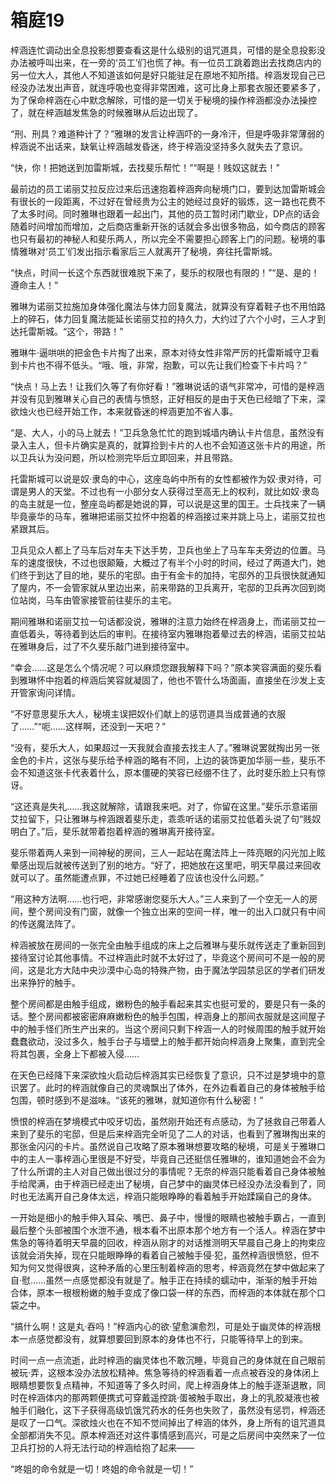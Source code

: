 # 箱庭19

梓涵连忙调动出全息投影想要查看这是什么级别的诅咒道具，可惜的是全息投影没办法被呼叫出来，在一旁的‘员工’们也慌了神。有一位员工跳着跑出去找商店内的另一位大人，其他人不知道该如何是好只能驻足在原地不知所措。梓涵发现自己已经没办法发出声音，就连呼吸也变得非常困难，这可比身上那套衣服还要紧多了，为了保命梓涵在心中默念解除，可惜的是一切关于秘境的操作梓涵都没办法操控了，就在梓涵越发焦急的时候雅琳从后边出现了。

“刑、刑具？难道种计了？”雅琳的发言让梓涵吓的一身冷汗，但是呼吸非常薄弱的梓涵说不出话来，缺氧让梓涵越发昏迷，终于梓涵没坚持多久就失去了意识。

“快，你！把她送到加雷斯城，去找斐乐帮忙！”“啊是！贱奴这就去！”

最前边的员工诺丽艾拉反应过来后迅速抱着梓涵奔向秘境门口，要到达加雷斯城会有很长的一段距离，不过好在曾经贵为公主的她经过良好的锻炼，这一路也花费不了太多时间。同时雅琳也跟着一起出门，其他的员工暂时闭门歇业，DP点的话会随着时间增加而增加，之后商店重新开张的话就会多出很多物品，如今商店的顾客也只有最初的神秘人和斐乐两人，所以完全不需要担心顾客上门的问题。秘境的事情雅琳对‘员工’们发出指示看家后三人就离开了秘境，奔往托雷斯城。

“快点，时间一长这个东西就很难脱下来了，斐乐的权限也有限的！”“是、是的！遵命主人！”

雅琳为诺丽艾拉施加身体强化魔法与体力回复魔法，就算没有穿着鞋子也不用怕路上的碎石，体力回复魔法能延长诺丽艾拉的持久力，大约过了六个小时，三人才到达托雷斯城。“这个，带路！”

雅琳牛·逼哄哄的把金色卡片掏了出来，原本对待女性非常严厉的托雷斯城守卫看到卡片也不得不低头。“哦、哦，非常，抱歉，可以先让我们检查下卡片吗？”

“快点！马上去！让我们久等了有你好看！”雅琳说话的语气非常冲，可惜的是梓涵并没有见到雅琳关心自己的表情与愤怒，正好相反的是由于天色已经暗了下来，深欲烛火也已经开始工作，本来就昏迷的梓涵更加不省人事。

“是、大人，小的马上就去！”卫兵急急忙忙的跑到城墙内确认卡片信息，虽然没有录入主人，但卡片确实是真的，就算捡到卡片的人也不会知道这张卡片的用途，所以卫兵认为没问题，所以检测完毕后立即回来，并且带路。

托雷斯城可以说是奴·隶岛的中心，这座岛屿中所有的女性都被作为奴·隶对待，可谓是男人的天堂。不过也有一小部分女人获得过至高无上的权利，就比如奴·隶岛的岛主就是一位，整座岛屿都是她说的算，可以说是这里的国王。士兵找来了一辆毕竟豪华的马车，雅琳把诺丽艾拉怀中抱着的梓涵接过来并跳上马上，诺丽艾拉也紧跟其后。

卫兵见众人都上了马车后对车夫下达手势，卫兵也坐上了马车车夫旁边的位置。马车的速度很快，不过也很颠簸，大概过了有半个小时的时间，经过了两道大门，她们终于到达了目的地，斐乐的宅邸。由于有金卡的加持，宅邸外的卫兵很快就通知了屋内，不一会管家就从里边出来，前来带路的卫兵离开，宅邸的卫兵再次回到岗位站岗，马车由管家接管前往斐乐的主宅。

期间雅琳和诺丽艾拉一句话都没说，雅琳的注意力始终在梓涵身上，而诺丽艾拉一直低着头，等待着到达后的审判。在接待室内雅琳抱着晕过去的梓涵，诺丽艾拉站在雅琳身后，过了不久斐乐敲门进到接待室中。

“幸会……这是怎么个情况呢？可以麻烦您跟我解释下吗？”原本笑容满面的斐乐看到雅琳怀中抱着的梓涵后笑容就凝固了，他也不管什么场面画，直接坐在沙发上支开管家询问详情。

“不好意思斐乐大人，秘境主误把奴仆们献上的惩罚道具当成普通的衣服了……”“呃……这样啊，还没到一天吧？”

“没有，斐乐大人，如果超过一天我就会直接去找主人了。”雅琳说罢就掏出另一张金色的卡片，这张与斐乐给予梓涵的略有不同，上边的装饰更加华丽一些，斐乐不会不知道这张卡代表着什么，原本僵硬的笑容已经绷不住了，此时斐乐脸上只有惊讶。

“这还真是失礼……我这就解除，请跟我来吧。对了，你留在这里。”斐乐示意诺丽艾拉留下，只让雅琳与梓涵跟着斐乐走，乖乖听话的诺丽艾拉低着头说了句“贱奴明白了。”后，斐乐就带着抱着梓涵的雅琳离开接待室。

斐乐带着两人来到一间神秘的房间，三人一起站在魔法阵上一阵亮眼的闪光加上眩晕感出现后就被传送到了别的地方。“好了，把她放在这里吧，明天早晨过来回收就可以了。虽然能遭点罪，不过她已经睡着了应该也没什么问题。”

“用这种方法啊……也行吧，非常感谢您斐乐大人。”三人来到了一个空无一人的房间，整个房间没有门窗，就像一个独立出来的空间一样，唯一的出入口就只有中间的传送魔法阵了。

梓涵被放在房间的一张完全由触手组成的床上之后雅琳与斐乐就传送走了重新回到接待室讨论其他事情。不过梓涵此时就不太好过了，毕竟这个房间可不是一般的房间，这是北方大陆中央沙漠中心岛的特殊产物，由于魔法学园禁忌区的学者们研发出来狰狞的触手。

整个房间都是由触手组成，嫩粉色的触手看起来其实也挺可爱的，要是只有一条的话。整个房间都被密密麻麻嫩粉色的触手包围，梓涵身上的那间衣服就是这间屋子中的触手怪们所生产出来的。当这个房间只剩下梓涵一人的时候周围的触手就开始蠢蠢欲动，没过多久，触手台子与墙壁上的触手都开始向梓涵身上聚集，直到完全将其包裹，全身上下都被入侵……

在天色已经降下来深欲烛火启动后梓涵其实已经恢复了意识，只不过是梦境中的意识罢了。此时的梓涵就像自己的灵魂飘出了体外，在外边看着自己的身体被触手给包围，顿时感到不是滋味。“该死的雅琳，就知道你有什么秘密！”

愤恨的梓涵在梦境模式中咬牙切齿，虽然刚开始还有点感动，为了拯救自己带着人来到了斐乐的宅邸，但是后来梓涵完全听见了二人的对话，也看到了雅琳掏出来的那张金闪闪的卡片。虽然说自己攻略了原本雅琳想要攻略的秘境，可是关于雅琳口中的主人一事梓涵心里很是不好受，毕竟自己还挺信任雅琳的，谁知道她会不会为了什么所谓的主人对自己做出很过分的事情呢？无奈的梓涵只能看着自己身体被触手给爬满，由于梓涵已经走出了秘境，自己梦中的幽灵体已经没办法没看到了，同时也无法离开自己身体太远，梓涵只能眼睁睁的看着触手开始蹂躏自己的身体。

一开始是细小的触手伸入耳朵、嘴巴、鼻子中，慢慢的眼睛也被触手霸占，一直到最后整个头部被围个水泄不通，根本看不出原本那个地方有一个活人。梓涵在梦中焦急的等待着明天早晨的回收，梓涵从刚才的对话推测明天早晨自己身上的拘束应该就会消失掉，现在只能眼睁睁的看着自己被触手侵·犯，虽然梓涵很愤怒，但不知为何又觉得很爽，这种矛盾的心里压制着梓涵的思考，梓涵竟然在梦中做起来了自·慰……虽然一点感觉都没有就是了。触手正在持续的蠕动中，渐渐的触手开始合体，原本一根根粉嫩的触手变成了像口袋一样的东西，而梓涵的本体就在那个口袋之中。

“搞什么啊！这是丸·吞吗！”梓涵内心的欲·望愈演愈烈，可是处于幽灵体的梓涵根本一点感觉都没有，就算想要回到原本的身体也不行，只能等待早上的到来。

时间一点一点流逝，此时梓涵的幽灵体也不敢沉睡，毕竟自己的身体就在自己眼前被玩·弄，这根本没办法放松精神。焦急等待的梓涵看着一点点被吞没的身体闭上眼睛想要恢复点精神，不知道等了多久时间，爬上梓涵身体上的触手逐渐退散，同时在梓涵体内的那两颗便携式可穿戴遥控跳·蛋被触手取出，身上的乳胶凝液也被触手们融化，这下子获得高级饥饿咒药水的任务也失败了，虽然没有惩罚，梓涵还是叹了一口气。深欲烛火也在不知不觉间掉出了梓涵的体外，身上所有的诅咒道具全部都消失不见。原本梓涵还对这件事情感到高兴，可是之后房间中突然来了一位卫兵打扮的人将无法行动的梓涵给抱了起来——

“咚姐的命令就是一切！咚姐的命令就是一切！” 

 
